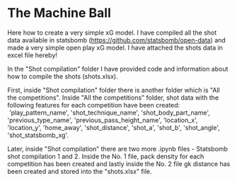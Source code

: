 # The Machine Ball
Here how to create a very simple xG model. I have compiled all the shot data available in statsbomb (https://github.com/statsbomb/open-data) and made a very simple open play xG model. I have attached the shots data in excel file hereby!

In the "Shot compilation" folder I have provided code and information about how to compile the shots (shots.xlsx). 

First, inside "Shot compilation" folder there is another folder which is "All the competitions". Inside "All the competitions" folder, shot data with the following features for each competition have been created:  'play_pattern_name', 'shot_technique_name', 'shot_body_part_name', 'previous_type_name', 'previous_pass_height_name', 'location_x', 'location_y', 'home_away', 'shot_distance', 'shot_a', 'shot_b', 'shot_angle', 'shot_statsbomb_xg'. 

Later, inside "Shot compilation" there are two more .ipynb files - Statsbomb shot compilation 1 and 2. Inside the No. 1 file, pack density for each competition has been created and lastly inside the No. 2 file gk distance has been created and stored into the "shots.xlsx" file. 
